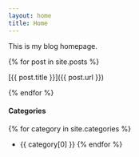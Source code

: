 ```yaml
---
layout: home
title: Home
---
```


This is my blog homepage.



{% for post in site.posts %}

[{{ post.title }}]({{ post.url }})

{% endfor %}




#### Categories
{% for category in site.categories %}
- {{ category[0] }}
{% endfor %}

